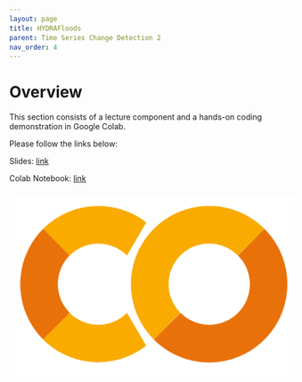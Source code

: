 ```yaml
---
layout: page
title: HYDRAFloods 
parent: Time Series Change Detection 2
nav_order: 4
---
```


# Overview

This section consists of a lecture component and a hands-on coding demonstration in Google Colab. 

Please follow the links below:

Slides: [link](https://docs.google.com/presentation/d/161VH5A8tnA-Xpz93qqeeEAIG8xsdJsvkpNTX9oCJje8/edit?usp=sharing)

Colab Notebook: [link](https://colab.research.google.com/drive/1bSo1bRxpt78R91febjS5cxA1byBk9F0j?usp=sharing)

<img align="center" src="../images/time-series-2/colab-logo.PNG" hspace="12" vspace="8" width="500">